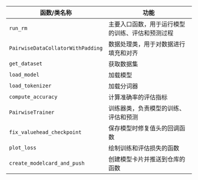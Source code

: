 |函数/类名称| 功能|
|---|---|
|`run_rm`| 主要入口函数，用于运行模型的训练、评估和预测过程|
|`PairwiseDataCollatorWithPadding`| 数据处理类，用于对数据进行填充和对齐|
|`get_dataset`| 获取数据集|
|`load_model`| 加载模型|
|`load_tokenizer`| 加载分词器|
|`compute_accuracy`| 计算准确率的评估指标|
|`PairwiseTrainer`| 训练器类，负责模型的训练、评估和预测|
|`fix_valuehead_checkpoint`| 保存模型时修复值头的回调函数|
|`plot_loss`| 绘制训练和评估损失的函数|
|`create_modelcard_and_push`| 创建模型卡片并推送到仓库的函数|
